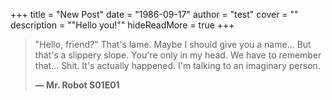 +++
title = "New Post"
date = "1986-09-17"
author = "test"
cover = ""
description = "\"Hello you!\""
hideReadMore  = true
+++

> "Hello, friend?" That's lame.
> Maybe I should give you a name...
> But that's a slippery slope.
> You're only in my head.
> We have to remember that...
> Shit.
> It's actually happened.
> I'm talking to an imaginary person.
>
> **— Mr. Robot S01E01**



